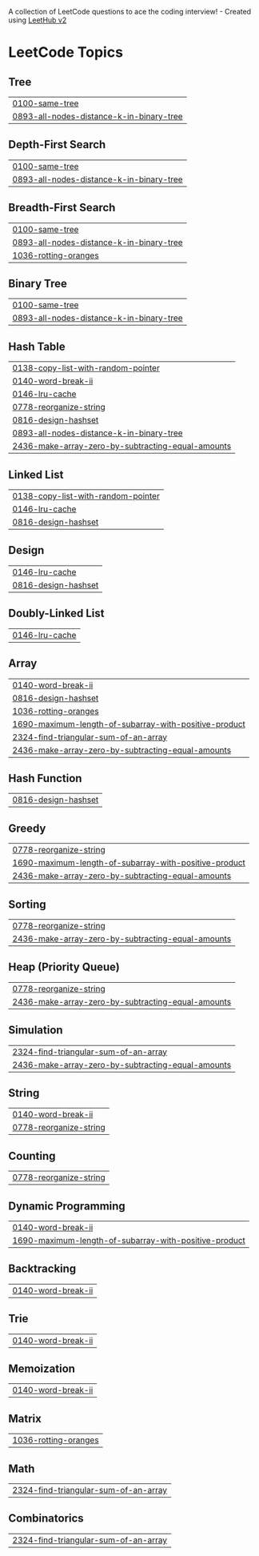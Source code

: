 A collection of LeetCode questions to ace the coding interview! - Created using [LeetHub v2](https://github.com/arunbhardwaj/LeetHub-2.0)
<!---LeetCode Topics Start-->
# LeetCode Topics
## Tree
|  |
| ------- |
| [0100-same-tree](https://github.com/mouni001/Leetcode/tree/master/0100-same-tree) |
| [0893-all-nodes-distance-k-in-binary-tree](https://github.com/mouni001/Leetcode/tree/master/0893-all-nodes-distance-k-in-binary-tree) |
## Depth-First Search
|  |
| ------- |
| [0100-same-tree](https://github.com/mouni001/Leetcode/tree/master/0100-same-tree) |
| [0893-all-nodes-distance-k-in-binary-tree](https://github.com/mouni001/Leetcode/tree/master/0893-all-nodes-distance-k-in-binary-tree) |
## Breadth-First Search
|  |
| ------- |
| [0100-same-tree](https://github.com/mouni001/Leetcode/tree/master/0100-same-tree) |
| [0893-all-nodes-distance-k-in-binary-tree](https://github.com/mouni001/Leetcode/tree/master/0893-all-nodes-distance-k-in-binary-tree) |
| [1036-rotting-oranges](https://github.com/mouni001/Leetcode/tree/master/1036-rotting-oranges) |
## Binary Tree
|  |
| ------- |
| [0100-same-tree](https://github.com/mouni001/Leetcode/tree/master/0100-same-tree) |
| [0893-all-nodes-distance-k-in-binary-tree](https://github.com/mouni001/Leetcode/tree/master/0893-all-nodes-distance-k-in-binary-tree) |
## Hash Table
|  |
| ------- |
| [0138-copy-list-with-random-pointer](https://github.com/mouni001/Leetcode/tree/master/0138-copy-list-with-random-pointer) |
| [0140-word-break-ii](https://github.com/mouni001/Leetcode/tree/master/0140-word-break-ii) |
| [0146-lru-cache](https://github.com/mouni001/Leetcode/tree/master/0146-lru-cache) |
| [0778-reorganize-string](https://github.com/mouni001/Leetcode/tree/master/0778-reorganize-string) |
| [0816-design-hashset](https://github.com/mouni001/Leetcode/tree/master/0816-design-hashset) |
| [0893-all-nodes-distance-k-in-binary-tree](https://github.com/mouni001/Leetcode/tree/master/0893-all-nodes-distance-k-in-binary-tree) |
| [2436-make-array-zero-by-subtracting-equal-amounts](https://github.com/mouni001/Leetcode/tree/master/2436-make-array-zero-by-subtracting-equal-amounts) |
## Linked List
|  |
| ------- |
| [0138-copy-list-with-random-pointer](https://github.com/mouni001/Leetcode/tree/master/0138-copy-list-with-random-pointer) |
| [0146-lru-cache](https://github.com/mouni001/Leetcode/tree/master/0146-lru-cache) |
| [0816-design-hashset](https://github.com/mouni001/Leetcode/tree/master/0816-design-hashset) |
## Design
|  |
| ------- |
| [0146-lru-cache](https://github.com/mouni001/Leetcode/tree/master/0146-lru-cache) |
| [0816-design-hashset](https://github.com/mouni001/Leetcode/tree/master/0816-design-hashset) |
## Doubly-Linked List
|  |
| ------- |
| [0146-lru-cache](https://github.com/mouni001/Leetcode/tree/master/0146-lru-cache) |
## Array
|  |
| ------- |
| [0140-word-break-ii](https://github.com/mouni001/Leetcode/tree/master/0140-word-break-ii) |
| [0816-design-hashset](https://github.com/mouni001/Leetcode/tree/master/0816-design-hashset) |
| [1036-rotting-oranges](https://github.com/mouni001/Leetcode/tree/master/1036-rotting-oranges) |
| [1690-maximum-length-of-subarray-with-positive-product](https://github.com/mouni001/Leetcode/tree/master/1690-maximum-length-of-subarray-with-positive-product) |
| [2324-find-triangular-sum-of-an-array](https://github.com/mouni001/Leetcode/tree/master/2324-find-triangular-sum-of-an-array) |
| [2436-make-array-zero-by-subtracting-equal-amounts](https://github.com/mouni001/Leetcode/tree/master/2436-make-array-zero-by-subtracting-equal-amounts) |
## Hash Function
|  |
| ------- |
| [0816-design-hashset](https://github.com/mouni001/Leetcode/tree/master/0816-design-hashset) |
## Greedy
|  |
| ------- |
| [0778-reorganize-string](https://github.com/mouni001/Leetcode/tree/master/0778-reorganize-string) |
| [1690-maximum-length-of-subarray-with-positive-product](https://github.com/mouni001/Leetcode/tree/master/1690-maximum-length-of-subarray-with-positive-product) |
| [2436-make-array-zero-by-subtracting-equal-amounts](https://github.com/mouni001/Leetcode/tree/master/2436-make-array-zero-by-subtracting-equal-amounts) |
## Sorting
|  |
| ------- |
| [0778-reorganize-string](https://github.com/mouni001/Leetcode/tree/master/0778-reorganize-string) |
| [2436-make-array-zero-by-subtracting-equal-amounts](https://github.com/mouni001/Leetcode/tree/master/2436-make-array-zero-by-subtracting-equal-amounts) |
## Heap (Priority Queue)
|  |
| ------- |
| [0778-reorganize-string](https://github.com/mouni001/Leetcode/tree/master/0778-reorganize-string) |
| [2436-make-array-zero-by-subtracting-equal-amounts](https://github.com/mouni001/Leetcode/tree/master/2436-make-array-zero-by-subtracting-equal-amounts) |
## Simulation
|  |
| ------- |
| [2324-find-triangular-sum-of-an-array](https://github.com/mouni001/Leetcode/tree/master/2324-find-triangular-sum-of-an-array) |
| [2436-make-array-zero-by-subtracting-equal-amounts](https://github.com/mouni001/Leetcode/tree/master/2436-make-array-zero-by-subtracting-equal-amounts) |
## String
|  |
| ------- |
| [0140-word-break-ii](https://github.com/mouni001/Leetcode/tree/master/0140-word-break-ii) |
| [0778-reorganize-string](https://github.com/mouni001/Leetcode/tree/master/0778-reorganize-string) |
## Counting
|  |
| ------- |
| [0778-reorganize-string](https://github.com/mouni001/Leetcode/tree/master/0778-reorganize-string) |
## Dynamic Programming
|  |
| ------- |
| [0140-word-break-ii](https://github.com/mouni001/Leetcode/tree/master/0140-word-break-ii) |
| [1690-maximum-length-of-subarray-with-positive-product](https://github.com/mouni001/Leetcode/tree/master/1690-maximum-length-of-subarray-with-positive-product) |
## Backtracking
|  |
| ------- |
| [0140-word-break-ii](https://github.com/mouni001/Leetcode/tree/master/0140-word-break-ii) |
## Trie
|  |
| ------- |
| [0140-word-break-ii](https://github.com/mouni001/Leetcode/tree/master/0140-word-break-ii) |
## Memoization
|  |
| ------- |
| [0140-word-break-ii](https://github.com/mouni001/Leetcode/tree/master/0140-word-break-ii) |
## Matrix
|  |
| ------- |
| [1036-rotting-oranges](https://github.com/mouni001/Leetcode/tree/master/1036-rotting-oranges) |
## Math
|  |
| ------- |
| [2324-find-triangular-sum-of-an-array](https://github.com/mouni001/Leetcode/tree/master/2324-find-triangular-sum-of-an-array) |
## Combinatorics
|  |
| ------- |
| [2324-find-triangular-sum-of-an-array](https://github.com/mouni001/Leetcode/tree/master/2324-find-triangular-sum-of-an-array) |
<!---LeetCode Topics End-->